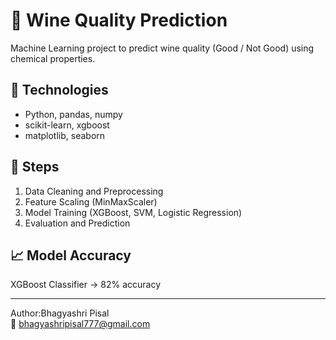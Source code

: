 # 🍷 Wine Quality Prediction

Machine Learning project to predict wine quality (Good / Not Good) using chemical properties.

## 🧠 Technologies
- Python, pandas, numpy  
- scikit-learn, xgboost  
- matplotlib, seaborn  

## 🚀 Steps
1. Data Cleaning and Preprocessing  
2. Feature Scaling (MinMaxScaler)  
3. Model Training (XGBoost, SVM, Logistic Regression)  
4. Evaluation and Prediction  

## 📈 Model Accuracy
XGBoost Classifier → 82% accuracy

---

Author:Bhagyashri Pisal  
📧 bhagyashripisal777@gmail.com
